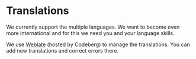 # Translations

We currently support the multiple languages.
We want to become even more international and for this we need you and your language skills.

We use [Weblate](https://translate.codeberg.org/engage/trawelling/) (hosted by Codeberg) to manage the translations.
You can add new translations and correct errors there.
